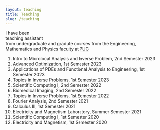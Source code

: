 ```yaml
---
layout: teaching
title: Teaching
slug: /teaching
---
```


I have been <br> teaching assistant <br/> from undergraduate and gradute courses from the Engineering, Mathematics and Physics faculty at <a href= "https://www.uc.cl/en">PUC <a/>
<ol>
  <li>
    Intro to Microlocal Analysis and Inverse Problem, 2nd Semester 2023
  </li>
  <li>
    Advanced Optimization, 1st Semester 2023
  </li>
 <li>
   Applications of PDEs and Functional Analysis to Engineering, 1st Semester 2023 
 </li>
  <li>
    Topics in Inverse Problems, 1st Semester 2023
  </li>
  <li>
    Scientific Computing I, 2nd Semester 2022
  </li>
  <li>
    Biomedical Imaging, 2nd Semester 2022
  </li>
 <li>
   Topics in Inverse Problems, 1st Semester 2022
 </li>
 <li>
   Fourier Analysis, 2nd Semester 2021
 </li>
 <li>
   Calculus III, 1st Semester 2021
 </li>
 <li>
   Electricity and Magnetism Laboratory, Summer Semester 2021
 </li>
 <li>
   Scientific Computing I, 1st Semester 2020
 </li>
 <li>
   Electricity and Magnetism, 1st Semester 2020
 </li>
</ol>
